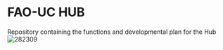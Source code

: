 # FAO-UC HUB

Repository containing the functions and developmental plan for the Hub
![282309](https://user-images.githubusercontent.com/83447905/151952694-f3863dc5-8d58-4a67-bc60-c963a02fb1c6.jpg)
